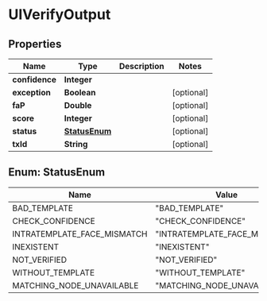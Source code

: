 
# UIVerifyOutput

## Properties
Name | Type | Description | Notes
------------ | ------------- | ------------- | -------------
**confidence** | **Integer** |  | 
**exception** | **Boolean** |  |  [optional]
**faP** | **Double** |  |  [optional]
**score** | **Integer** |  |  [optional]
**status** | [**StatusEnum**](#StatusEnum) |  |  [optional]
**txId** | **String** |  |  [optional]


<a name="StatusEnum"></a>
## Enum: StatusEnum
Name | Value
---- | -----
BAD_TEMPLATE | &quot;BAD_TEMPLATE&quot;
CHECK_CONFIDENCE | &quot;CHECK_CONFIDENCE&quot;
INTRATEMPLATE_FACE_MISMATCH | &quot;INTRATEMPLATE_FACE_MISMATCH&quot;
INEXISTENT | &quot;INEXISTENT&quot;
NOT_VERIFIED | &quot;NOT_VERIFIED&quot;
WITHOUT_TEMPLATE | &quot;WITHOUT_TEMPLATE&quot;
MATCHING_NODE_UNAVAILABLE | &quot;MATCHING_NODE_UNAVAILABLE&quot;




